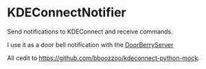 # KDEConnectNotifier
Send notifications to KDEConnect and receive commands.

I use it as a door bell notification with the [DoorBerryServer](https://github.com/User65k/DoorBerryServer)

All cedit to <https://github.com/bboozzoo/kdeconnect-python-mock>.